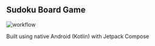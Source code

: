 ## Sudoku Board Game
[//]: # ([![circleci]&#40;https://circleci.com/gh/SeptAlfauzan/sudoku.svg?style=svg&#41;]&#40;https://circleci.com/gh/SeptAlfauzan/sudoku&#41;)
![workflow](https://github.com/SeptAlfauzan/sudoku/actions/workflows/android.yml/badge.svg)

Built using native Android (Kotlin) with Jetpack Compose